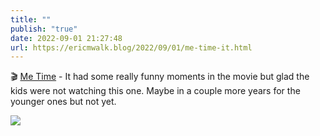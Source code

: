 ```yaml
---
title: ""
publish: "true"
date: 2022-09-01 21:27:48
url: https://ericmwalk.blog/2022/09/01/me-time-it.html
---
```

🎬 [Me Time](https://m.imdb.com/title/tt14309446/) - It had some really funny moments in the movie but glad the kids were not watching this one. Maybe in a couple more years for the younger ones but not yet.


![](https://ericmwalk.blog/uploads/2022/5c62531798.jpg)